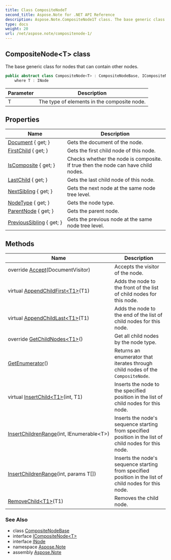 ```yaml
---
title: Class CompositeNodeT
second_title: Aspose.Note for .NET API Reference
description: Aspose.Note.CompositeNode1T class. The base generic class for nodes that can contain other nodes
type: docs
weight: 20
url: /net/aspose.note/compositenode-1/
---
```

## CompositeNode&lt;T&gt; class

The base generic class for nodes that can contain other nodes.

```csharp
public abstract class CompositeNode<T> : CompositeNodeBase, ICompositeNode<T>
    where T : INode
```

| Parameter | Description |
| --- | --- |
| T | The type of elements in the composite node. |

## Properties

| Name | Description |
| --- | --- |
| [Document](../../aspose.note/node/document/) { get; } | Gets the document of the node. |
| [FirstChild](../../aspose.note/compositenode-1/firstchild/) { get; } | Gets the first child node of this node. |
| [IsComposite](../../aspose.note/compositenode-1/iscomposite/) { get; } | Checks whether the node is composite. If true then the node can have child nodes. |
| [LastChild](../../aspose.note/compositenode-1/lastchild/) { get; } | Gets the last child node of this node. |
| [NextSibling](../../aspose.note/node/nextsibling/) { get; } | Gets the next node at the same node tree level. |
| [NodeType](../../aspose.note/node/nodetype/) { get; } | Gets the node type. |
| [ParentNode](../../aspose.note/node/parentnode/) { get; } | Gets the parent node. |
| [PreviousSibling](../../aspose.note/node/previoussibling/) { get; } | Gets the previous node at the same node tree level. |

## Methods

| Name | Description |
| --- | --- |
| override [Accept](../../aspose.note/compositenode-1/accept/)(DocumentVisitor) | Accepts the visitor of the node. |
| virtual [AppendChildFirst&lt;T1&gt;](../../aspose.note/compositenode-1/appendchildfirst/)(T1) | Adds the node to the front of the list of child nodes for this node. |
| virtual [AppendChildLast&lt;T1&gt;](../../aspose.note/compositenode-1/appendchildlast/)(T1) | Adds the node to the end of the list of child nodes for this node. |
| override [GetChildNodes&lt;T1&gt;](../../aspose.note/compositenode-1/getchildnodes/#getchildnodes_1)() | Get all child nodes by the node type. |
| [GetEnumerator](../../aspose.note/compositenode-1/getenumerator/)() | Returns an enumerator that iterates through child nodes of the `CompositeNode`. |
| virtual [InsertChild&lt;T1&gt;](../../aspose.note/compositenode-1/insertchild/)(int, T1) | Inserts the node to the specified position in the list of child nodes for this node. |
| [InsertChildrenRange](../../aspose.note/compositenode-1/insertchildrenrange/#insertchildrenrange)(int, IEnumerable&lt;T&gt;) | Inserts the node's sequence starting from specified position in the list of child nodes for this node. |
| [InsertChildrenRange](../../aspose.note/compositenode-1/insertchildrenrange/#insertchildrenrange_1)(int, params T[]) | Inserts the node's sequence starting from specified position in the list of child nodes for this node. |
| [RemoveChild&lt;T1&gt;](../../aspose.note/compositenode-1/removechild/)(T1) | Removes the child node. |

### See Also

* class [CompositeNodeBase](../compositenodebase/)
* interface [ICompositeNode&lt;T&gt;](../icompositenode-1/)
* interface [INode](../inode/)
* namespace [Aspose.Note](../../aspose.note/)
* assembly [Aspose.Note](../../)


